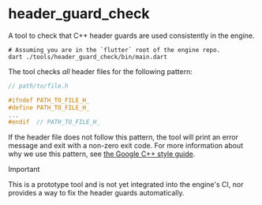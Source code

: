 # header_guard_check

A tool to check that C++ header guards are used consistently in the engine.

```shell
# Assuming you are in the `flutter` root of the engine repo.
dart ./tools/header_guard_check/bin/main.dart
```

The tool checks _all_ header files for the following pattern:

```h
// path/to/file.h

#ifndef PATH_TO_FILE_H_
#define PATH_TO_FILE_H_
...
#endif  // PATH_TO_FILE_H_
```

If the header file does not follow this pattern, the tool will print an error
message and exit with a non-zero exit code. For more information about why we
use this pattern, see [the Google C++ style guide](https://google.github.io/styleguide/cppguide.html#The__define_Guard).

> [!IMPORTANT]
> This is a prototype tool and is not yet integrated into the engine's CI, nor
> provides a way to fix the header guards automatically.
